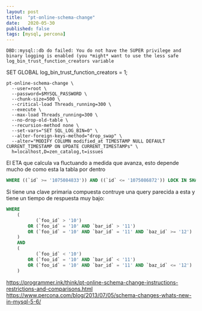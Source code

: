 ```yaml
---
layout: post
title:  "pt-online-schema-change"
date:   2020-05-30
published: false
tags: [mysql, percona]
---
```


```
DBD::mysql::db do failed: You do not have the SUPER privilege and binary logging is enabled (you *might* want to use the less safe log_bin_trust_function_creators variable
```

SET GLOBAL log_bin_trust_function_creators = 1;

```
pt-online-schema-change \
  --user=root \
  --password=$MYSQL_PASSWORD \
  --chunk-size=500 \
  --critical-load Threads_running=300 \
  --execute \
  --max-load Threads_running=300 \
  --no-drop-old-table \
  --recursion-method none \
  --set-vars="SET SQL_LOG_BIN=0" \
  --alter-foreign-keys-method="drop_swap" \
  --alter="MODIFY COLUMN modified_at TIMESTAMP NULL DEFAULT CURRENT_TIMESTAMP ON UPDATE CURRENT_TIMESTAMPs" \
  h=localhost,D=zen_catalog,t=issues
```

El ETA que calcula va fluctuando a medida que avanza, esto depende mucho de como esta la tabla por dentro

```SQL
WHERE ((`id` >= '1075084833')) AND ((`id` <= '1075086872')) LOCK IN SHARE MODE
```

Si tiene una clave primaria compuesta contruye una query parecida a esta y tiene un tiempo de respuesta muy bajo:

```SQL
WHERE
	(
		   (`foo_id` > '10')
		OR (`foo_id` = '10' AND `bar_id` > '11')
		OR (`foo_id` = '10' AND `bar_id` = '11' AND `baz_id` >= '12')
	)
	AND
	(
		   (`foo_id` < '10')
		OR (`foo_id` = '10' AND `bar_id` < '11')
		OR (`foo_id` = '10' AND `bar_id` = '11' AND `baz_id` <= '12')
	)
```

https://programmer.ink/think/pt-online-schema-change-instructions-restrictions-and-comparisons.html
https://www.percona.com/blog/2013/07/05/schema-changes-whats-new-in-mysql-5-6/
